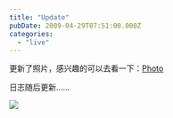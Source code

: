 ```yaml
---
title: "Update"
pubDate: 2009-04-29T07:51:00.000Z
categories: 
  - "live"
---
```


更新了照片，感兴趣的可以去看一下：[Photo](https://photo.liuweinan.com/)

日志随后更新……

![](http://lh3.ggpht.com/_yjXzvPDRjR4/SffsFEs73zI/AAAAAAAAEew/Y4gwdUDOesQ/s800/IMG_1296.JPG)
